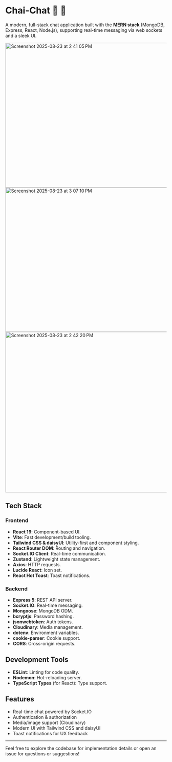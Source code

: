 # Chai-Chat 🍵 💬

A modern, full-stack chat application built with the **MERN stack** (MongoDB, Express, React, Node.js), supporting real-time messaging via web sockets and a sleek UI.

<img width="600" height="450" alt="Screenshot 2025-08-23 at 2 41 05 PM" src="https://github.com/user-attachments/assets/08d80c6c-5f66-4cf4-be88-94c77c0584c0" />

<img width="600" height="450" alt="Screenshot 2025-08-23 at 3 07 10 PM" src="https://github.com/user-attachments/assets/66a1e011-5eda-498e-915a-569b9b2a51a5" />


<img width="600" height="500" alt="Screenshot 2025-08-23 at 2 42 20 PM" src="https://github.com/user-attachments/assets/3c7d15b7-0924-498d-a1a5-c80e7e9f81b9" />



## Tech Stack

### Frontend

- **React 19**: Component-based UI.
- **Vite**: Fast development/build tooling.
- **Tailwind CSS & daisyUI**: Utility-first and component styling.
- **React Router DOM**: Routing and navigation.
- **Socket.IO Client**: Real-time communication.
- **Zustand**: Lightweight state management.
- **Axios**: HTTP requests.
- **Lucide React**: Icon set.
- **React Hot Toast**: Toast notifications.

### Backend

- **Express 5**: REST API server.
- **Socket.IO**: Real-time messaging.
- **Mongoose**: MongoDB ODM.
- **bcryptjs**: Password hashing.
- **jsonwebtoken**: Auth tokens.
- **Cloudinary**: Media management.
- **dotenv**: Environment variables.
- **cookie-parser**: Cookie support.
- **CORS**: Cross-origin requests.

## Development Tools

- **ESLint**: Linting for code quality.
- **Nodemon**: Hot-reloading server.
- **TypeScript Types** (for React): Type support.

## Features

- Real-time chat powered by Socket.IO
- Authentication & authorization
- Media/image support (Cloudinary)
- Modern UI with Tailwind CSS and daisyUI
- Toast notifications for UX feedback

---

Feel free to explore the codebase for implementation details or open an issue for questions or suggestions!
